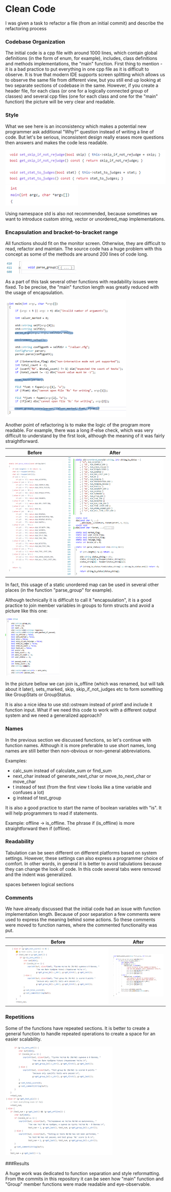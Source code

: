 # Clean Code

I was given a task to refactor a file (from an initial commit) and describe the refactoring process

### Codebase Organization

The initial code is a cpp file with around 1000 lines, which contain global definitions (in the form of enum, for example), includes, class definitions and methods implementations, the "main" function. First thing to mention - it is a bad practice to put everything in one cpp file as it is difficult to observe. It is true that modern IDE supports screen splitting which allows us to observe the same file from different view, but you still end up looking at two separate sections of codebase in the same. However, if you create a header file, for each class (or one for a logically connected group of classes) and several cpp files (one for each class and one for the "main" function) the picture will be very clear and readable.

### Style

What we see here is an inconsistency which makes a potential new programmer ask additional "Why?" question instead of writing a line of code. But let's be serious, inconsistent design really erases more questions then answers and makes the code less readable.

![2021-09-29_19-56-00](/2021-09-29_19-56-00.png)![2021-09-29_19-48-47](/2021-09-29_19-48-47.png)

Using namespace std is also not recommended, because sometimes we want to introduce custom string, vector or unordered_map implementations.

### Encapsulation and bracket-to-bracket range

All functions should fit on the monitor screen. Otherwise, they are difficult to read, refactor and maintain. The source code has a huge problem with this concept as some of the methods are around 200 lines of code long.

![2021-09-29_18-53-42](/2021-09-29_18-53-42.png)

As a part of this task several other functions with readability issues were fixed. To be precise, the "main" function length was greatly reduced with the usage of encapsulation.

<img src="/2021-09-29_18-56-25.png" alt="2021-09-29_18-56-25" style="zoom:67%;" />

Another point of refactoring is to make the logic of the program more readable. For example, there was a long if-else check, which was very difficult to understand by the first look, although the meaning of it was fairly straightforward.

| Before                                                       | After                                                        |
| ------------------------------------------------------------ | ------------------------------------------------------------ |
| <img src="/2021-09-29_19-15-48.png" alt="2021-09-29_19-15-48" style="zoom:50%;" /> | <img src="/2021-09-29_19-23-09.png" alt="2021-09-29_19-23-09" style="zoom:67%;" /> |

In fact, this usage of a static unordered map can be used in several other places (in the function "parse_group" for example).

Although technically it is difficult to call it "encapsulation", it is a good practice to join member variables in groups to form structs and avoid a picture like this one:

<img src="/2021-09-29_19-39-06.png" alt="2021-09-29_19-39-06" style="zoom:50%;" />

In the picture bellow we can join is_offline (which was renamed, but will talk about it later), sets_marked, skip, skip_if_not_judges etc to form something like GroupStats or GroupStatus.

It is also a nice idea to use std::ostream instead of printf and include it function input. What if we need this code to work with a different output system and we need a generalized approach?

### Names

In the previous section we discussed functions, so let's continue with function names. Although it is more preferable to use short names, long names are still better then non-obvious or non-general abbreviations.

Examples: 

- calc_sum instead of calculate_sum or find_sum
- next_char instead of generate_next_char or move_to_next_char or move_char
- t instead of test (from the first view t looks like a time variable and confuses a lot)
- g instead of test_group

It is also a good practice to start the name of boolean variables with "is". It will help programmers to read if statements.

Example: offline -> is_offline. The phrase if (is_offline) is more straightforward then if (offline).

### Readability

Tabulation can be seen different on different platforms based on system settings. However, these settings can also express a programmer choice of comfort. In other words, in general it is better to avoid tabulations because they can change the look of code. In this code several tabs were removed and the indent was generalized.

spaces between logical sections

### Comments

We have already discussed that the initial code had an issue with function implementation length. Because of poor separation a few comments were used to express the meaning behind some actions. So these comments were moved to function names, where the commented functionality was put.

| Before                                                       | After                                                        |
| ------------------------------------------------------------ | ------------------------------------------------------------ |
| <img src="/2021-09-29_20-26-16.png" alt="2021-09-29_20-26-16" style="zoom:67%;" /> | <img src="/2021-09-29_20-36-21.png" alt="2021-09-29_20-36-21" style="zoom:50%;" /> |

### Repetitions

Some of the functions have repeated sections. It is better to create a general function to handle repeated operations to create a space for an easier scalability.

<img src="/2021-09-29_20-25-34.png" alt="2021-09-29_20-25-34" style="zoom:50%;" />



###Results

A huge work was dedicated to function separation and style reformatting. From the commits in this repository it can be seen how "main" function and "Group" member functions were made readable and eye-observable.